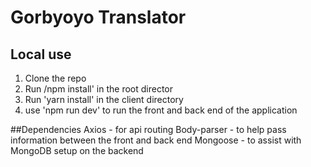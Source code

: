 # Gorbyoyo Translator

## Local use

1. Clone the repo
2. Run /npm install' in the root director
3. Run 'yarn install' in the client directory
4. use 'npm run dev' to run the front and back end of the application

##Dependencies
Axios - for api routing
Body-parser - to help pass information between the front and back end
Mongoose - to assist with MongoDB setup on the backend
